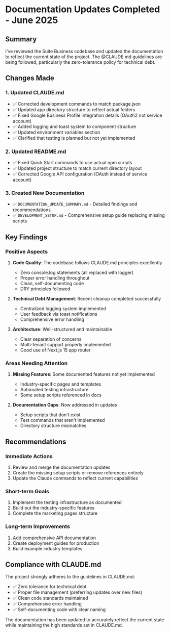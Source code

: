 # Documentation Updates Completed - June 2025

## Summary
I've reviewed the Suite Business codebase and updated the documentation to reflect the current state of the project. The @CLAUDE.md guidelines are being followed, particularly the zero-tolerance policy for technical debt.

## Changes Made

### 1. Updated CLAUDE.md
- ✅ Corrected development commands to match package.json
- ✅ Updated app directory structure to reflect actual folders
- ✅ Fixed Google Business Profile integration details (OAuth2 not service account)
- ✅ Added logging and toast system to component structure
- ✅ Updated environment variables section
- ✅ Clarified that testing is planned but not yet implemented

### 2. Updated README.md
- ✅ Fixed Quick Start commands to use actual npm scripts
- ✅ Updated project structure to match current directory layout
- ✅ Corrected Google API configuration (OAuth instead of service account)

### 3. Created New Documentation
- ✅ `DOCUMENTATION_UPDATE_SUMMARY.md` - Detailed findings and recommendations
- ✅ `DEVELOPMENT_SETUP.md` - Comprehensive setup guide replacing missing scripts

## Key Findings

### Positive Aspects
1. **Code Quality**: The codebase follows CLAUDE.md principles excellently
   - Zero console.log statements (all replaced with logger)
   - Proper error handling throughout
   - Clean, self-documenting code
   - DRY principles followed

2. **Technical Debt Management**: Recent cleanup completed successfully
   - Centralized logging system implemented
   - User feedback via toast notifications
   - Comprehensive error handling

3. **Architecture**: Well-structured and maintainable
   - Clear separation of concerns
   - Multi-tenant support properly implemented
   - Good use of Next.js 15 app router

### Areas Needing Attention
1. **Missing Features**: Some documented features not yet implemented
   - Industry-specific pages and templates
   - Automated testing infrastructure
   - Some setup scripts referenced in docs

2. **Documentation Gaps**: Now addressed in updates
   - Setup scripts that don't exist
   - Test commands that aren't implemented
   - Directory structure mismatches

## Recommendations

### Immediate Actions
1. Review and merge the documentation updates
2. Create the missing setup scripts or remove references entirely
3. Update the Claude commands to reflect current capabilities

### Short-term Goals
1. Implement the testing infrastructure as documented
2. Build out the industry-specific features
3. Complete the marketing pages structure

### Long-term Improvements
1. Add comprehensive API documentation
2. Create deployment guides for production
3. Build example industry templates

## Compliance with CLAUDE.md

The project strongly adheres to the guidelines in CLAUDE.md:
- ✅ Zero tolerance for technical debt
- ✅ Proper file management (preferring updates over new files)
- ✅ Clean code standards maintained
- ✅ Comprehensive error handling
- ✅ Self-documenting code with clear naming

The documentation has been updated to accurately reflect the current state while maintaining the high standards set in CLAUDE.md.
